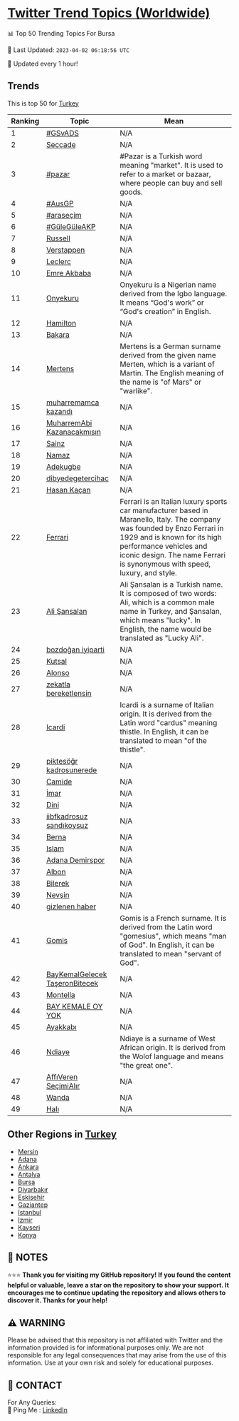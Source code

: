 [Twitter Trend Topics (Worldwide)](https://github.com/ErcinDedeoglu/Twitter-Trend-Topics)
==========


📊 Top 50 Trending Topics For Bursa

📆 Last Updated: `2023-04-02 06:18:56 UTC`

🔧 Updated every 1 hour!


## Trends

This is top 50 for [Turkey](</Turkey>)

| Ranking | Topic | Mean |
| ------- | ------------ | ------------ |
| 1 | [#GSvADS](http://twitter.com/search?q=%23GSvADS) | N/A |
| 2 | [Seccade](http://twitter.com/search?q=Seccade) | N/A |
| 3 | [#pazar](http://twitter.com/search?q=%23pazar) | #Pazar is a Turkish word meaning "market". It is used to refer to a market or bazaar, where people can buy and sell goods. |
| 4 | [#AusGP](http://twitter.com/search?q=%23AusGP) | N/A |
| 5 | [#araseçim](http://twitter.com/search?q=%23arase%c3%a7im) | N/A |
| 6 | [#GüleGüleAKP](http://twitter.com/search?q=%23G%c3%bcleG%c3%bcleAKP) | N/A |
| 7 | [Russell](http://twitter.com/search?q=Russell) | N/A |
| 8 | [Verstappen](http://twitter.com/search?q=Verstappen) | N/A |
| 9 | [Leclerc](http://twitter.com/search?q=Leclerc) | N/A |
| 10 | [Emre Akbaba](http://twitter.com/search?q=Emre+Akbaba) | N/A |
| 11 | [Onyekuru](http://twitter.com/search?q=Onyekuru) | Onyekuru is a Nigerian name derived from the Igbo language. It means “God's work” or “God's creation” in English. |
| 12 | [Hamilton](http://twitter.com/search?q=Hamilton) | N/A |
| 13 | [Bakara](http://twitter.com/search?q=Bakara) | N/A |
| 14 | [Mertens](http://twitter.com/search?q=Mertens) | Mertens is a German surname derived from the given name Merten, which is a variant of Martin. The English meaning of the name is "of Mars" or "warlike". |
| 15 | [muharremamca kazandı](http://twitter.com/search?q=muharremamca+kazand%c4%b1) | N/A |
| 16 | [MuharremAbi Kazanacakmısın](http://twitter.com/search?q=MuharremAbi+Kazanacakm%c4%b1s%c4%b1n) | N/A |
| 17 | [Sainz](http://twitter.com/search?q=Sainz) | N/A |
| 18 | [Namaz](http://twitter.com/search?q=Namaz) | N/A |
| 19 | [Adekugbe](http://twitter.com/search?q=Adekugbe) | N/A |
| 20 | [dibyedegetercihac](http://twitter.com/search?q=dibyedegetercihac) | N/A |
| 21 | [Hasan Kaçan](http://twitter.com/search?q=Hasan+Ka%c3%a7an) | N/A |
| 22 | [Ferrari](http://twitter.com/search?q=Ferrari) | Ferrari is an Italian luxury sports car manufacturer based in Maranello, Italy. The company was founded by Enzo Ferrari in 1929 and is known for its high performance vehicles and iconic design. The name Ferrari is synonymous with speed, luxury, and style. |
| 23 | [Ali Şansalan](http://twitter.com/search?q=Ali+%c5%9eansalan) | Ali Şansalan is a Turkish name. It is composed of two words: Ali, which is a common male name in Turkey, and Şansalan, which means "lucky". In English, the name would be translated as "Lucky Ali". |
| 24 | [bozdoğan iyiparti](http://twitter.com/search?q=bozdo%c4%9fan+iyiparti) | N/A |
| 25 | [Kutsal](http://twitter.com/search?q=Kutsal) | N/A |
| 26 | [Alonso](http://twitter.com/search?q=Alonso) | N/A |
| 27 | [zekatla bereketlensin](http://twitter.com/search?q=zekatla+bereketlensin) | N/A |
| 28 | [Icardi](http://twitter.com/search?q=Icardi) | Icardi is a surname of Italian origin. It is derived from the Latin word "cardus" meaning thistle. In English, it can be translated to mean "of the thistle". |
| 29 | [piktesöğr kadrosunerede](http://twitter.com/search?q=piktes%c3%b6%c4%9fr+kadrosunerede) | N/A |
| 30 | [Camide](http://twitter.com/search?q=Camide) | N/A |
| 31 | [İmar](http://twitter.com/search?q=%c4%b0mar) | N/A |
| 32 | [Dini](http://twitter.com/search?q=Dini) | N/A |
| 33 | [iibfkadrosuz sandıkoysuz](http://twitter.com/search?q=iibfkadrosuz+sand%c4%b1koysuz) | N/A |
| 34 | [Berna](http://twitter.com/search?q=Berna) | N/A |
| 35 | [Islam](http://twitter.com/search?q=Islam) | N/A |
| 36 | [Adana Demirspor](http://twitter.com/search?q=Adana+Demirspor) | N/A |
| 37 | [Albon](http://twitter.com/search?q=Albon) | N/A |
| 38 | [Bilerek](http://twitter.com/search?q=Bilerek) | N/A |
| 39 | [Nevşin](http://twitter.com/search?q=Nev%c5%9fin) | N/A |
| 40 | [gizlenen haber](http://twitter.com/search?q=gizlenen+haber) | N/A |
| 41 | [Gomis](http://twitter.com/search?q=Gomis) | Gomis is a French surname. It is derived from the Latin word "gomesius", which means "man of God". In English, it can be translated to mean "servant of God". |
| 42 | [BayKemalGelecek TaşeronBitecek](http://twitter.com/search?q=BayKemalGelecek+Ta%c5%9feronBitecek) | N/A |
| 43 | [Montella](http://twitter.com/search?q=Montella) | N/A |
| 44 | [BAY KEMALE OY YOK](http://twitter.com/search?q=BAY+KEMALE+OY+YOK) | N/A |
| 45 | [Ayakkabı](http://twitter.com/search?q=Ayakkab%c4%b1) | N/A |
| 46 | [Ndiaye](http://twitter.com/search?q=Ndiaye) | Ndiaye is a surname of West African origin. It is derived from the Wolof language and means "the great one". |
| 47 | [AffıVeren SeçimiAlır](http://twitter.com/search?q=Aff%c4%b1Veren+Se%c3%a7imiAl%c4%b1r) | N/A |
| 48 | [Wanda](http://twitter.com/search?q=Wanda) | N/A |
| 49 | [Halı](http://twitter.com/search?q=Hal%c4%b1) | N/A |



## Other Regions in [Turkey](</Turkey>)

* [Mersin](</Turkey/Mersin.md>)
* [Adana](</Turkey/Adana.md>)
* [Ankara](</Turkey/Ankara.md>)
* [Antalya](</Turkey/Antalya.md>)
* [Bursa](</Turkey/Bursa.md>)
* [Diyarbakır](</Turkey/Diyarbakır.md>)
* [Eskişehir](</Turkey/Eskişehir.md>)
* [Gaziantep](</Turkey/Gaziantep.md>)
* [Istanbul](</Turkey/Istanbul.md>)
* [Izmir](</Turkey/Izmir.md>)
* [Kayseri](</Turkey/Kayseri.md>)
* [Konya](</Turkey/Konya.md>)



## 📝 NOTES

⭐⭐⭐ **Thank you for visiting my GitHub repository! If you found the content helpful or valuable, leave a star on the repository to show your support. It encourages me to continue updating the repository and allows others to discover it. Thanks for your help!**


## ⚠️ WARNING

Please be advised that this repository is not affiliated with Twitter and the information provided is for informational purposes only. We are not responsible for any legal consequences that may arise from the use of this information. Use at your own risk and solely for educational purposes.


## 📨 CONTACT

 For Any Queries:  
            🏓 Ping Me : [LinkedIn](https://www.linkedin.com/in/ercindedeoglu/)
